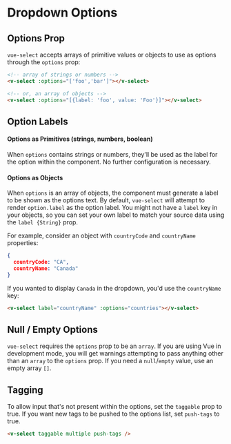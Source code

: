 # Dropdown Options

## Options Prop

`vue-select` accepts arrays of primitive values or objects to use as options through the `options` prop:

```html
<!-- array of strings or numbers -->
<v-select :options="['foo','bar']"></v-select>
```

<v-select :options="['foo','bar']"></v-select>

```html
<!-- or, an array of objects -->
<v-select :options="[{label: 'foo', value: 'Foo'}]"></v-select>
```

<v-select :options="[{label: 'foo', value: 'Foo'}]"></v-select>

## Option Labels

#### Options as Primitives (strings, numbers, boolean)

When `options` contains strings or numbers, they'll be used as the label for the option within the
component. No further configuration is necessary. 

#### Options as Objects

When `options` is an array of objects, the component must generate a label to be shown as the 
options text. By default, `vue-select` will attempt to render `option.label` as the option label. 
You might not have a `label` key in your objects, so you can set your own label to match your 
source data using the `label {String}` prop.

For example, consider an object with `countryCode` and `countryName` properties:

```json
{
  countryCode: "CA",
  countryName: "Canada"
}
```

If you wanted to display `Canada` in the dropdown, you'd use the `countryName` key:

```html
<v-select label="countryName" :options="countries"></v-select>
```

<country-select />

## Null / Empty Options

`vue-select` requires the `options` prop to be an `array`. If you are using Vue in development 
mode, you will get warnings attempting to pass anything other than an `array` to the `options` prop. 
If you need a `null`/`empty` value, use an empty array `[]`.

## Tagging

To allow input that's not present within the options, set the `taggable` prop to true.
If you want new tags to be pushed to the options list, set `push-tags` to true.

```html
<v-select taggable multiple push-tags />
```

<v-select taggable multiple push-tags />
